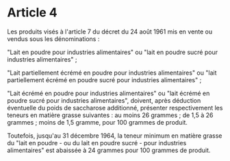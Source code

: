 # Article 4

Les produits visés à l'article 7 du décret du 24 août 1961 mis en vente ou vendus sous les dénominations :

"Lait en poudre pour industries alimentaires" ou "lait en poudre sucré pour industries alimentaires" ;

"Lait partiellement écrémé en poudre pour industries alimentaires" ou "lait partiellement écrémé en poudre sucré pour industries alimentaires" ;

"Lait écrémé en poudre pour industries alimentaires" ou "lait écrémé en poudre sucré pour industries alimentaires", doivent, après déduction éventuelle du poids de saccharose additionné, présenter respectivement les teneurs en matière grasse suivantes : au moins 26 grammes ; de 1,5 à 26 grammes ; moins de 1,5 gramme, pour 100 grammes de produit.

Toutefois, jusqu'au 31 décembre 1964, la teneur minimum en matière grasse du "lait en poudre - ou du lait en poudre sucré - pour industries alimentaires" est abaissée à 24 grammes pour 100 grammes de produit.

